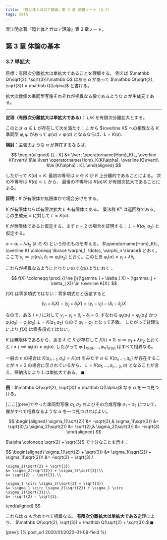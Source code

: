 ```yaml
---
title: 『環と体とガロア理論』第 3 章 読書ノート (3.7)
tags: math
---
```


雪江明彦著『環と体とガロア理論』第 3 章ノート。

## 第 3 章 体論の基本

### 3.7 単拡大

目標：有限次分離拡大は単拡大であることを理解する。
例えば $\mathbb Q(\sqrt{2}, \sqrt{3})/\mathbb Q$ はある $\alpha$ があって
$\mathbb Q(\sqrt{2}, \sqrt{3}) = \mathbb Q(\alpha)$ と書ける。

拡大次数個の準同型写像それぞれが相異なる像であるような $\alpha$ が生成元である。

----

**定理（有限次分離拡大は単拡大である）**：
$L/K$ を有限次分離拡大とする。

このとき $\alpha \in L$ が存在して次を満たす：
$L$ から $\overline K$ への相異なる $K$ 準同型 $\varphi, \psi$ があって
$\varphi(\alpha) \ne \psi(\alpha)$ となるならば、$L = K(\alpha).$

**検討**：主張のような $\alpha$ が存在するならば、

$$
\begin{aligned}
    [L : K] &= \lvert \operatorname{Hom}_K(L, \overline K)\rvert\\
    &\le \lvert \operatorname{Hom}_K(K(\alpha), \overline K)\rvert\\
    &\le [K(\alpha) : K].
\end{aligned}
$$

したがって $K(\alpha) = K.$
最初の等号は $\alpha \in K$ が $K$ 上分離的であることによる。
次の不等号は $K(\alpha) \subset L$ から、
最後の不等号は $K(\alpha)/K$ が有限次拡大であることによる。

**証明**：$K$ が有限体か無限体かで場合分けをする。

$K$ が有限体ならば有限次拡大 $L$ も有限体である。
乗法群 $K^\times$ は巡回群である。この生成元 $\alpha$ に対して $L = K(\alpha).$

$K$ が無限体であると仮定する。まず $n = 2$ の場合を証明する：
$L = K(a_1, a_2)$ と仮定する。

$\alpha = a_1 + \lambda a_2$ $(\lambda \in K)$ という形のものを考える。
$\operatorname{Hom}_K(L, \overline K) \coloneqq \lbrace \varphi_1, \dotsc, \varphi_n \rbrace$ とおく。
ここで $\gamma_i \coloneqq \varphi_i(a_1),\; \delta_i \coloneqq \varphi_i(a_2)$
とおく。このとき $\varphi_i(\alpha) = \gamma_i + \lambda\delta_i.$

これらが相異なるようにとりたいので次のようにおく：

$$
f(X) \coloneqq \prod_{i \ne j}((\gamma_i + \delta_i X) - (\gamma_j + \delta_j X)) \in \overline K[X].
$$

$f(X)$ は零多項式ではない：零多項式だと仮定すると

$$
(\gamma_i + \delta_i X) - (\gamma_j + \delta_j X)
= (\gamma_i - \gamma_j) - (\delta_i - \delta_j)X
$$

なので、ある $i \ne j$ に対して $\gamma_i - \gamma_j = \delta_i - \delta_j = 0.$
すなわち $\varphi_i(a_1) = \varphi_j(a_1)$ かつ
$\varphi_i(a_2) = \varphi_j(a_2).$
$L = K(a_1, a_2)$ なので $\varphi_i = \varphi_j$ となって矛盾。
したがって背理法により $f(X)$ は零多項式ではない。

$K$ は無限体であるから、ある $\lambda \in K$ が存在して $f(\lambda) \ne 0.$
$\alpha \coloneqq a_1 + \lambda a_2$ とおくと
$i \ne j \implies \varphi_i(\alpha) \ne \varphi_j(\alpha).$
したがって $\varphi_1\mid_{K(\alpha)}, \dotsc, \varphi_n\mid_{K(\alpha)}$
はすべて相異なる。

一般の $n$ の場合は $K(a_{n - 1}, a_n) = K(\alpha)$ をみたす $\alpha \in K(a_{n - 1}, a_n)$ が存在することが
$n = 2$ の場合に示されているから、
$L = K(a_1, \dotsc, a_{n - 2}, \alpha)$ となることが言え、帰納法により $L$ は単拡大である。
$\blacksquare$

----

**例**：$\mathbb Q(\sqrt{2}, \sqrt{3}) = \mathbb Q(\alpha)$ なる $\alpha$ を一つ見つける。

[ここ][prev]でやった準同型写像 $\sigma_1, \sigma_2$ およびその合成写像
$\sigma_1 \circ \sigma_2$ について、像がすべて相異なるような $\alpha$ を一つ見つければよい。

$$
\begin{aligned}
\sigma_1(\sqrt{2}) &= -\sqrt{2},&
\sigma_1(\sqrt{3}) &= \sqrt{3},\\
\sigma_2(\sqrt{2}) &= \sqrt{2},&
\sigma_2(\sqrt{3}) &= -\sqrt{3}
\end{aligned}
$$

$\alpha \coloneqq \sqrt{2} + \sqrt{3}$ で十分なことを示す：

$$
\begin{aligned}
    \sigma_1(\sqrt{2} + \sqrt{3})
    &= \sigma_1(\sqrt{2}) + \sigma_1(\sqrt{3})\\
    &= -\sqrt{2} + \sqrt{3}.\\

    \sigma_2(\sqrt{2} + \sqrt{3})
    &= \sigma_2(\sqrt{2}) + \sigma_2(\sqrt{3})\\
    &= \sqrt{2} - \sqrt{3}.\\

    \sigma_1 \circ \sigma_2(\sqrt{2} + \sqrt{3})
    &= \sigma_1 \circ \sigma_2(\sqrt{2}) + \sigma_1 \circ \sigma_2(\sqrt{3})\\
    &= -\sqrt{2} - \sqrt{3}.
\end{aligned}
$$

これらは $\alpha$ も含めすべて相異なる。
**有限次分離拡大は単拡大である**定理により、
$\mathbb Q(\sqrt{2}, \sqrt{3}) = \mathbb Q(\sqrt{2} + \sqrt{3}).$
$\blacksquare$

[prev]: {% post_url 2020/01/2020-01-09-field %}
